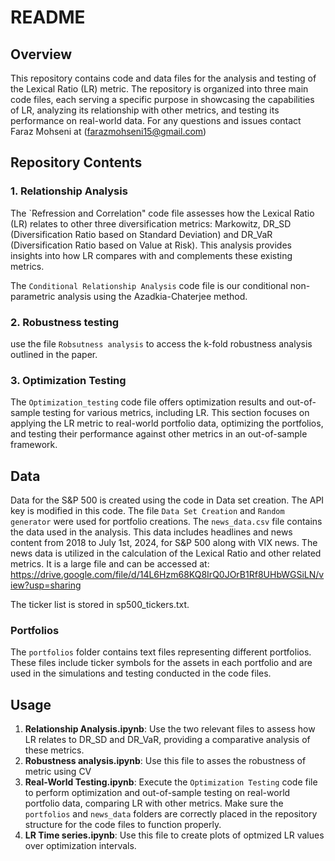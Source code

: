 # README

## Overview

This repository contains code and data files for the analysis and testing of the Lexical Ratio (LR) metric. The repository is organized into three main code files, each serving a specific purpose in showcasing the capabilities of LR, analyzing its relationship with other metrics, and testing its performance on real-world data. For any questions and issues contact Faraz Mohseni at (farazmohseni15@gmail.com)

## Repository Contents


### 1. Relationship Analysis
The `Refression and Correlation" code file assesses how the Lexical Ratio (LR) relates to other three diversification metrics: Markowitz, DR_SD (Diversification Ratio based on Standard Deviation) and DR_VaR (Diversification Ratio based on Value at Risk). This analysis provides insights into how LR compares with and complements these existing metrics.

The `Conditional Relationship Analysis` code file is our conditional non-parametric analysis using the Azadkia-Chaterjee method.
### 2. Robustness testing
use the file `Robsutness analysis` to access the k-fold robustness analysis outlined in the paper.
### 3. Optimization Testing
The `Optimization_testing` code file offers optimization results and out-of-sample testing for various metrics, including LR. This section focuses on applying the LR metric to real-world portfolio data, optimizing the portfolios, and testing their performance against other metrics in an out-of-sample framework.

## Data
Data for the S&P 500 is created using the code in Data set creation. The API key is modified in this code. The file `Data Set Creation` and `Random generator` were used for portfolio creations.
The `news_data.csv` file contains the data used in the analysis. This data includes headlines and news content from 2018 to July 1st, 2024, for S&P 500 along with VIX news. The news data is utilized in the calculation of the Lexical Ratio and other related metrics. It is a large file and can be accessed at: https://drive.google.com/file/d/14L6Hzm68KQ8IrQ0JOrB1Rf8UHbWGSiLN/view?usp=sharing

The ticker list is stored in sp500_tickers.txt.
### Portfolios
The `portfolios` folder contains text files representing different portfolios. These files include ticker symbols for the assets in each portfolio and are used in the simulations and testing conducted in the code files.


## Usage
1. **Relationship Analysis.ipynb**: Use the two relevant files to assess how LR relates to DR_SD and DR_VaR, providing a comparative analysis of these metrics.
2. **Robustness analysis.ipynb**: Use this file to asses the robustness of metric using CV
3. **Real-World Testing.ipynb**: Execute the `Optimization Testing` code file to perform optimization and out-of-sample testing on real-world portfolio data, comparing LR with other metrics.
Make sure the `portfolios` and `news_data` folders are correctly placed in the repository structure for the code files to function properly.
4. **LR Time series.ipynb**: Use this file to create plots of optmized LR values over optimization intervals.
